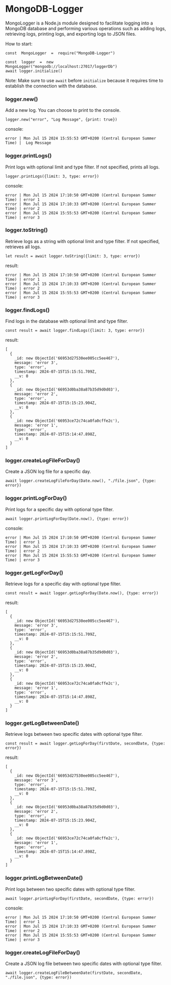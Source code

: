 # MongoDB-Logger

  

MongoLogger is a Node.js module designed to facilitate logging into a MongoDB database and performing various operations such as adding logs, retrieving logs, printing logs, and exporting logs to JSON files.

How to start:

    const  MongoLogger  =  require("MongoDB-Logger")
    
    const  logger  =  new  MongoLogger("mongodb://localhost:27017/loggerDb")
    await logger.initialize() 
  

Note: Make sure to use `await` before `initialize` because it requires time to establish the connection with the database.

### logger.new()
 Add a new log. You can choose to print to the console.

    logger.new("error", "Log Message", {print: true})
	
console:

    error | Mon Jul 15 2024 15:55:53 GMT+0200 (Central European Summer Time) |	Log Message
  ### logger.printLogs()
Print logs with optional limit and type filter. If not specified, prints all logs.

    logger.printLogs({limit: 3, type: error})
console:

    error | Mon Jul 15 2024 17:10:50 GMT+0200 (Central European Summer Time) | error 1
    error | Mon Jul 15 2024 17:10:33 GMT+0200 (Central European Summer Time) | error 2
    error | Mon Jul 15 2024 15:55:53 GMT+0200 (Central European Summer Time) | error 3
   ### logger.toString()
Retrieve logs as a string with optional limit and type filter. If not specified, retrieves all logs.

    let result = await logger.toString({limit: 3, type: error})
result: 

    error | Mon Jul 15 2024 17:10:50 GMT+0200 (Central European Summer Time) | error 1
    error | Mon Jul 15 2024 17:10:33 GMT+0200 (Central European Summer Time) | error 2
    error | Mon Jul 15 2024 15:55:53 GMT+0200 (Central European Summer Time) | error 3
  ### logger.findLogs()
 Find logs in the database with optional limit and type filter.

    const result = await logger.findLogs({limit: 3, type: error})
result:

    [
      {
        _id: new ObjectId('66953d27530ee005cc5ee467'),
        message: 'error 3',
        type: 'error',
        timestamp: 2024-07-15T15:15:51.709Z,
        __v: 0
      },
      {
        _id: new ObjectId('66953d0ba38a87b35d9d0d03'),
        message: 'error 2',
        type: 'error',
        timestamp: 2024-07-15T15:15:23.904Z,
        __v: 0
      },
      {
        _id: new ObjectId('66953ce72c74ca0fa0cffe2c'),
        message: 'error 1',
        type: 'error',
        timestamp: 2024-07-15T15:14:47.898Z,
        __v: 0
      }
    ]
  ### logger.createLogFileForDay()
 Create a JSON log file for a specific day.

    await logger.createLogFileForDay(Date.now(), "./file.json", {type: error})
  ### logger.printLogForDay()
 Print logs for a specific day with optional type filter.

    await logger.printLogForDay(Date.now(), {type: error})
console:

    error | Mon Jul 15 2024 17:10:50 GMT+0200 (Central European Summer Time) | error 1
    error | Mon Jul 15 2024 17:10:33 GMT+0200 (Central European Summer Time) | error 2
    error | Mon Jul 15 2024 15:55:53 GMT+0200 (Central European Summer Time) | error 3
  ### logger.getLogForDay()
 Retrieve logs for a specific day with optional type filter.

    const result = await logger.getLogForDay(Date.now(), {type: error})
result:

    [
      {
        _id: new ObjectId('66953d27530ee005cc5ee467'),
        message: 'error 3',
        type: 'error',
        timestamp: 2024-07-15T15:15:51.709Z,
        __v: 0
      },
      {
        _id: new ObjectId('66953d0ba38a87b35d9d0d03'),
        message: 'error 2',
        type: 'error',
        timestamp: 2024-07-15T15:15:23.904Z,
        __v: 0
      },
      {
        _id: new ObjectId('66953ce72c74ca0fa0cffe2c'),
        message: 'error 1',
        type: 'error',
        timestamp: 2024-07-15T15:14:47.898Z,
        __v: 0
      }
    ]

  ### logger.getLogBetweenDate()
 Retrieve logs between two specific dates with optional type filter.

    const result = await logger.getLogForDay(firstDate, secondDate, {type: error})
result:

    [
      {
        _id: new ObjectId('66953d27530ee005cc5ee467'),
        message: 'error 3',
        type: 'error',
        timestamp: 2024-07-15T15:15:51.709Z,
        __v: 0
      },
      {
        _id: new ObjectId('66953d0ba38a87b35d9d0d03'),
        message: 'error 2',
        type: 'error',
        timestamp: 2024-07-15T15:15:23.904Z,
        __v: 0
      },
      {
        _id: new ObjectId('66953ce72c74ca0fa0cffe2c'),
        message: 'error 1',
        type: 'error',
        timestamp: 2024-07-15T15:14:47.898Z,
        __v: 0
      }
    ]
   ### logger.printLogBetweenDate()
 Print logs between two specific dates with optional type filter.

    await logger.printLogForDay(firstDate, secondDate, {type: error})
console:

    error | Mon Jul 15 2024 17:10:50 GMT+0200 (Central European Summer Time) | error 1
    error | Mon Jul 15 2024 17:10:33 GMT+0200 (Central European Summer Time) | error 2
    error | Mon Jul 15 2024 15:55:53 GMT+0200 (Central European Summer Time) | error 3
   ### logger.createLogFileForDay()
 Create a JSON log file between two specific dates with optional type filter.

    await logger.createLogFileBetweenDate(firstDate, secondDate, "./file.json", {type: error})
   
   
